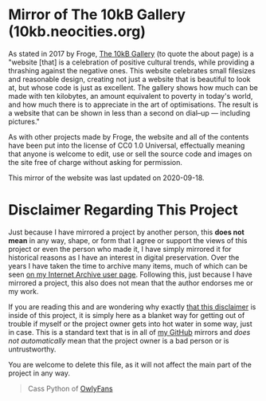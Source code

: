 # Mirror of The 10kB Gallery (10kb.neocities.org)
As stated in 2017 by Froge, [The 10kB Gallery](https://10kb.neocities.org) (to quote the about page) is a "website [that] is a celebration of positive cultural trends, while providing a thrashing against the negative ones. This website celebrates small filesizes and reasonable design, creating not just a website that is beautiful to look at, but whose code is just as excellent. The gallery shows how much can be made with ten kilobytes, an amount equivalent to poverty in today's world, and how much there is to appreciate in the art of optimisations. The result is a website that can be shown in less than a second on dial–up — including pictures."

As with other projects made by Froge, the website and all of the contents have been put into the license of CC0 1.0 Universal, effectually meaning that anyone is welcome to edit, use or sell the source code and images on the site free of charge without asking for permission.

This mirror of the website was last updated on 2020-09-18.

# Disclaimer Regarding This Project
Just because I have mirrored a project by another person, this **does not mean** in any way, shape, or form that I agree or support the views of this project or even the person who made it, I have simply mirrored it for historical reasons as I have an interest in digital preservation. Over the years I have taken the time to archive many items, much of which can be seen [on my Internet Archive user page](https://archive.org/details/@14jammar). Following this, just because I have mirrored a project, this also does not mean that the author endorses me or my work.

If you are reading this and are wondering why exactly [that this disclaimer](https://github.com/DynTylluan/disclaimer) is inside of this project, it is simply here as a blanket way for getting out of trouble if myself or the project owner gets into hot water in some way, just in case. This is a standard text that is in all of [my GitHub](https://github.com/DynTylluan) mirrors and _does not automatically_ mean that the project owner is a bad person or is untrustworthy.

You are welcome to delete this file, as it will not affect the main part of the project in any way.

> Cass Python of [OwlyFans](https://owly.fans)
